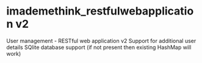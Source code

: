 # imademethink_restfulwebapplication v2
User management - RESTful web application v2
Support for additional user details
SQlite database support (if not present then existing HashMap will work)